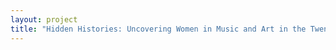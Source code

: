 ```yaml
--- 
layout: project 
title: "Hidden Histories: Uncovering Women in Music and Art in the Twentieth Century" 
---
```



